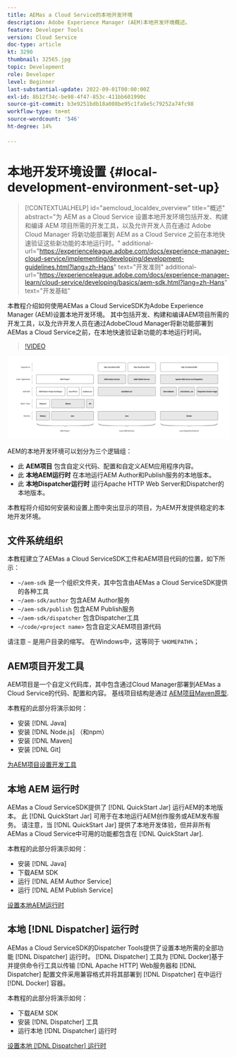 ```yaml
---
title: AEMas a Cloud Service的本地开发环境
description: Adobe Experience Manager (AEM)本地开发环境概述。
feature: Developer Tools
version: Cloud Service
doc-type: article
kt: 3290
thumbnail: 32565.jpg
topic: Development
role: Developer
level: Beginner
last-substantial-update: 2022-09-01T00:00:00Z
exl-id: 8b12f34c-be98-4f47-853c-411bb601990c
source-git-commit: b3e9251bdb18a008be95c1fa9e5c79252a74fc98
workflow-type: tm+mt
source-wordcount: '546'
ht-degree: 14%

---
```


# 本地开发环境设置 {#local-development-environment-set-up}

>[!CONTEXTUALHELP]
>id="aemcloud_localdev_overview"
>title="概述"
>abstract="为 AEM as a Cloud Service 设置本地开发环境包括开发、构建和编译 AEM 项目所需的开发工具，以及允许开发人员在通过 Adobe Cloud Manager 将新功能部署到 AEM as a Cloud Service 之前在本地快速验证这些新功能的本地运行时。"
>additional-url="https://experienceleague.adobe.com/docs/experience-manager-cloud-service/implementing/developing/development-guidelines.html?lang=zh-Hans" text="开发准则"
>additional-url="https://experienceleague.adobe.com/docs/experience-manager-learn/cloud-service/developing/basics/aem-sdk.html?lang=zh-Hans" text="开发基础"

本教程介绍如何使用AEMas a Cloud ServiceSDK为Adobe Experience Manager (AEM)设置本地开发环境。 其中包括开发、构建和编译AEM项目所需的开发工具，以及允许开发人员在通过AdobeCloud Manager将新功能部署到AEMas a Cloud Service之前，在本地快速验证新功能的本地运行时间。

>[!VIDEO](https://video.tv.adobe.com/v/32565?quality=12&learn=on)

![AEMas a Cloud Service本地开发环境技术栈](./assets/overview/aem-sdk-technology-stack.png)

AEM的本地开发环境可以划分为三个逻辑组：

+ 此 __AEM项目__ 包含自定义代码、配置和自定义AEM应用程序内容。
+ 此 __本地AEM运行时__ 在本地运行AEM Author和Publish服务的本地版本。
+ 此 __本地Dispatcher运行时__ 运行Apache HTTP Web Server和Dispatcher的本地版本。

本教程将介绍如何安装和设置上图中突出显示的项目，为AEM开发提供稳定的本地开发环境。

## 文件系统组织

本教程建立了AEMas a Cloud ServiceSDK工件和AEM项目代码的位置，如下所示：

+ `~/aem-sdk` 是一个组织文件夹，其中包含由AEMas a Cloud ServiceSDK提供的各种工具
+ `~/aem-sdk/author` 包含AEM Author服务
+ `~/aem-sdk/publish` 包含AEM Publish服务
+ `~/aem-sdk/dispatcher` 包含Dispatcher工具
+ `~/code/<project name>` 包含自定义AEM项目源代码

请注意 `~` 是用户目录的缩写。 在Windows中，这等同于 `%HOMEPATH%`；

## AEM项目开发工具

AEM项目是一个自定义代码库，其中包含通过Cloud Manager部署到AEMas a Cloud Service的代码、配置和内容。 基线项目结构是通过 [AEM项目Maven原型](https://github.com/adobe/aem-project-archetype).

本教程的此部分将演示如何：

+ 安装 [!DNL Java]
+ 安装 [!DNL Node.js] （和npm）
+ 安装 [!DNL Maven]
+ 安装 [!DNL Git]

[为AEM项目设置开发工具](./development-tools.md)

## 本地 AEM 运行时

AEMas a Cloud ServiceSDK提供了 [!DNL QuickStart Jar] 运行AEM的本地版本。 此 [!DNL QuickStart Jar] 可用于在本地运行AEM创作服务或AEM发布服务。 请注意，当 [!DNL QuickStart Jar] 提供了本地开发体验，但并非所有AEMas a Cloud Service中可用的功能都包含在 [!DNL QuickStart Jar].

本教程的此部分将演示如何：

+ 安装 [!DNL Java]
+ 下载AEM SDK
+ 运行 [!DNL AEM Author Service]
+ 运行 [!DNL AEM Publish Service]

[设置本地AEM运行时](./aem-runtime.md)

## 本地 [!DNL Dispatcher] 运行时

AEMas a Cloud ServiceSDK的Dispatcher Tools提供了设置本地所需的全部功能 [!DNL Dispatcher] 运行时。 [!DNL Dispatcher] 工具为 [!DNL Docker]基于并提供命令行工具以传输 [!DNL Apache HTTP] Web服务器和 [!DNL Dispatcher] 配置文件采用兼容格式并将其部署到 [!DNL Dispatcher] 在中运行 [!DNL Docker] 容器。

本教程的此部分将演示如何：

+ 下载AEM SDK
+ 安装 [!DNL Dispatcher] 工具
+ 运行本地 [!DNL Dispatcher] 运行时

[设置本地 [!DNL Dispatcher] 运行时](./dispatcher-tools.md)

